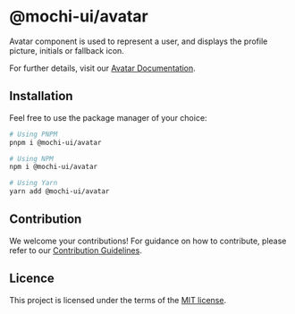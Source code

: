 # @mochi-ui/avatar

Avatar component is used to represent a user, and displays the profile picture,
initials or fallback icon.

For further details, visit our
[Avatar Documentation](https://ds.mochiui.com/?path=/docs/components-avatar--docs).

## Installation

Feel free to use the package manager of your choice:

```sh
# Using PNPM
pnpm i @mochi-ui/avatar

# Using NPM
npm i @mochi-ui/avatar

# Using Yarn
yarn add @mochi-ui/avatar
```

## Contribution

We welcome your contributions! For guidance on how to contribute, please refer
to our [Contribution Guidelines](/CONTRIBUTING.md).

## Licence

This project is licensed under the terms of the
[MIT license](https://choosealicense.com/licenses/mit/).
